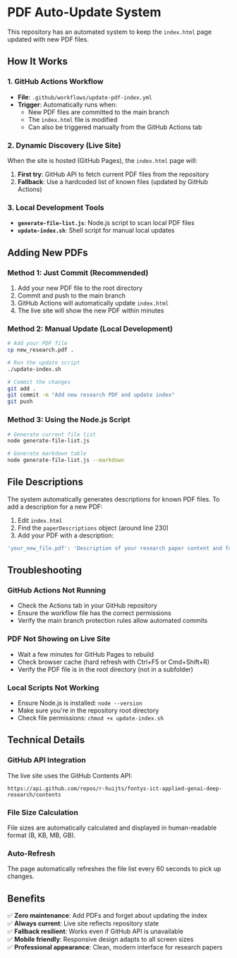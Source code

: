 # PDF Auto-Update System

This repository has an automated system to keep the `index.html` page updated with new PDF files.

## How It Works

### 1. GitHub Actions Workflow
- **File**: `.github/workflows/update-pdf-index.yml`
- **Trigger**: Automatically runs when:
  - New PDF files are committed to the main branch
  - The `index.html` file is modified
  - Can also be triggered manually from the GitHub Actions tab

### 2. Dynamic Discovery (Live Site)
When the site is hosted (GitHub Pages), the `index.html` page will:
1. **First try**: GitHub API to fetch current PDF files from the repository
2. **Fallback**: Use a hardcoded list of known files (updated by GitHub Actions)

### 3. Local Development Tools
- **`generate-file-list.js`**: Node.js script to scan local PDF files
- **`update-index.sh`**: Shell script for manual local updates

## Adding New PDFs

### Method 1: Just Commit (Recommended)
1. Add your new PDF file to the root directory
2. Commit and push to the main branch
3. GitHub Actions will automatically update `index.html`
4. The live site will show the new PDF within minutes

### Method 2: Manual Update (Local Development)
```bash
# Add your PDF file
cp new_research.pdf .

# Run the update script
./update-index.sh

# Commit the changes
git add .
git commit -m "Add new research PDF and update index"
git push
```

### Method 3: Using the Node.js Script
```bash
# Generate current file list
node generate-file-list.js

# Generate markdown table
node generate-file-list.js --markdown
```

## File Descriptions

The system automatically generates descriptions for known PDF files. To add a description for a new PDF:

1. Edit `index.html`
2. Find the `paperDescriptions` object (around line 230)
3. Add your PDF with a description:
```javascript
'your_new_file.pdf': 'Description of your research paper content and focus areas.'
```

## Troubleshooting

### GitHub Actions Not Running
- Check the Actions tab in your GitHub repository
- Ensure the workflow file has the correct permissions
- Verify the main branch protection rules allow automated commits

### PDF Not Showing on Live Site
- Wait a few minutes for GitHub Pages to rebuild
- Check browser cache (hard refresh with Ctrl+F5 or Cmd+Shift+R)
- Verify the PDF file is in the root directory (not in a subfolder)

### Local Scripts Not Working
- Ensure Node.js is installed: `node --version`
- Make sure you're in the repository root directory
- Check file permissions: `chmod +x update-index.sh`

## Technical Details

### GitHub API Integration
The live site uses the GitHub Contents API:
```
https://api.github.com/repos/r-huijts/fontys-ict-applied-genai-deep-research/contents
```

### File Size Calculation
File sizes are automatically calculated and displayed in human-readable format (B, KB, MB, GB).

### Auto-Refresh
The page automatically refreshes the file list every 60 seconds to pick up changes.

## Benefits

✅ **Zero maintenance**: Add PDFs and forget about updating the index  
✅ **Always current**: Live site reflects repository state  
✅ **Fallback resilient**: Works even if GitHub API is unavailable  
✅ **Mobile friendly**: Responsive design adapts to all screen sizes  
✅ **Professional appearance**: Clean, modern interface for research papers
